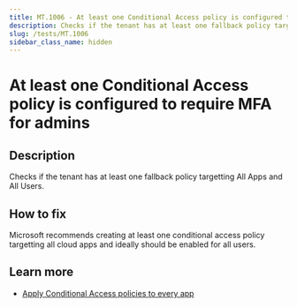 ```yaml
---
title: MT.1006 - At least one Conditional Access policy is configured to require MFA for admins
description: Checks if the tenant has at least one fallback policy targetting All Apps and All Users.
slug: /tests/MT.1006
sidebar_class_name: hidden
---
```


# At least one Conditional Access policy is configured to require MFA for admins

## Description

Checks if the tenant has at least one fallback policy targetting All Apps and All Users.

## How to fix

Microsoft recommends creating at least one conditional access policy targetting all cloud apps and ideally should be enabled for all users.

## Learn more

- [Apply Conditional Access policies to every app](https://learn.microsoft.com/entra/identity/conditional-access/plan-conditional-access#apply-conditional-access-policies-to-every-app)
